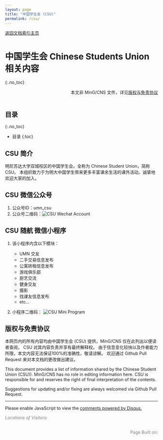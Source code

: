 ```yaml
---
layout: page
title: "中国学生会 (CSU)"
permalink: /csu/
---
```


<!-- Global site tag (gtag.js) - Google Analytics -->
<script async src="https://www.googletagmanager.com/gtag/js?id=G-4DT3EE5Z3Q"></script>
<script>
  window.dataLayer = window.dataLayer || [];
  function gtag(){dataLayer.push(arguments);}
  gtag('js', new Date());

  gtag('config', 'G-4DT3EE5Z3Q');
</script>
<script data-ad-client="ca-pub-3457849876540251" async src="https://pagead2.googlesyndication.com/pagead/js/adsbygoogle.js"></script>

<div id="google_translate_element" style="float:right"></div>
<script>
function googleTranslateElementInit() {
  new google.translate.TranslateElement({pageLanguage: 'zh'}, 'google_translate_element');
}
</script>
<script async src="https://translate.google.com/translate_a/element.js?cb=googleTranslateElementInit"></script>

<div style="padding-bottom: 6px">
<a href="http://www.mingcns.org">返回文档索引主页</a>
</div>

# 中国学生会 Chinese Students Union 相关内容
{:.no_toc}

<div align="right">
本文非 MinG/CNS 文件，详见<a href="#版权与免责协议">版权与免责协议</a><br>
</div><br>

## 目录
{:.no_toc}

* 目录
{:toc}


## CSU 简介
明尼苏达大学双城校区的中国学生会。全称为 Chinese Student Union，简称CSU。
本组织致力于为明大中国学生带来更多丰富课余生活的课外活动。诚挚地欢迎大家的加入。

## CSU 微信公众号
1. 公众号ID：umn_csu
1. 公众号二维码：![CSU Wechat Account](https://www.mingcns.org/images/csu/CSU_WeChat_QRcode.jpg)

## CSU 随航 微信小程序
1.  该小程序内含以下模块：
    * UMN 交友
    * 二手交易信息发布
    * 公寓转租信息发布
    * 游戏俱乐部
    * 厨艺交流
    * 健身交友
    * 摄影
    * 找课友信息发布
    * etc...

1. 小程序二维码： ![CSU Mini Program](https://www.mingcns.org/images/csu/CSU_MiniProgram.jpg)




## 版权与免责协议
本网页内的所有内容均由中国学生会 (CSU) 提供，MinG/CNS 仅在此列出以便读者查阅，
CSU 对其内容负责并享有最终解释权。
由于信息变化较快以及作者能力所限，本文内容无法保证100%的准确性，敬请谅解。
欢迎通过 Github Pull Request 来对本文档的更改做出建议。

This document provides a list of information shared by the Chinese Student Union (CSU)).
MinG/CNS has no role in editing information here. CSU is responsible
for and reserves the right of final interpretation of the contents.

Suggestions for updating and/or fixing are always welcomed via Github Pull Request.


---

<div id="disqus_thread"></div>
<script async>
    /**
    *  RECOMMENDED CONFIGURATION VARIABLES: EDIT AND UNCOMMENT THE SECTION BELOW TO INSERT DYNAMIC VALUES FROM YOUR PLATFORM OR CMS.
    *  LEARN WHY DEFINING THESE VARIABLES IS IMPORTANT: https://disqus.com/admin/universalcode/#configuration-variables    */
    /*
    var disqus_config = function () {
    this.page.url = PAGE_URL;  // Replace PAGE_URL with your page's canonical URL variable
    this.page.identifier = PAGE_IDENTIFIER; // Replace PAGE_IDENTIFIER with your page's unique identifier variable
    };
    */

    (function() { // DON'T EDIT BELOW THIS LINE
    var d = document, s = d.createElement('script');
    s.src = 'https://mingcns.disqus.com/embed.js';
    s.setAttribute('data-timestamp', +new Date());
    (d.head || d.body).appendChild(s);
    })();
</script>
<noscript>Please enable JavaScript to view the <a href="https://disqus.com/?ref_noscript">comments powered by Disqus.</a></noscript>

_<font color="grey">Locations of Visitors: </font>_
<div style="width: 50%; ">
<script type='text/javascript' id='clustrmaps' src='//cdn.clustrmaps.com/map_v2.js?cl=ffffff&w=a&t=tt&d=6dgA5xsRget7ciqINHnS-LTZ2Bt67OdMGfiecR3Qa-8&cmo=ff7a00&cmn=ff0000&ct=ffffff&co=2d78ad'></script>
</div><br>

<div align="right" style="color: grey">
Page Built on:
<i><script type="text/javascript"> document.write(document.lastModified); </script></i>
</div>
